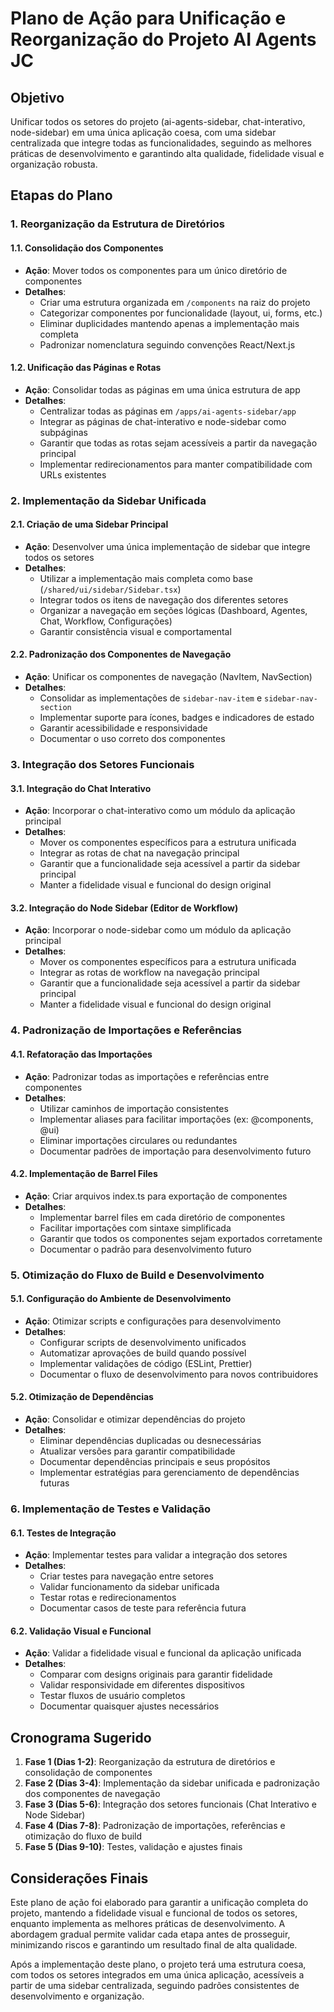 # Plano de Ação para Unificação e Reorganização do Projeto AI Agents JC

## Objetivo

Unificar todos os setores do projeto (ai-agents-sidebar, chat-interativo, node-sidebar) em uma única aplicação coesa, com uma sidebar centralizada que integre todas as funcionalidades, seguindo as melhores práticas de desenvolvimento e garantindo alta qualidade, fidelidade visual e organização robusta.

## Etapas do Plano

### 1. Reorganização da Estrutura de Diretórios

#### 1.1. Consolidação dos Componentes

- **Ação**: Mover todos os componentes para um único diretório de componentes
- **Detalhes**:
  - Criar uma estrutura organizada em `/components` na raiz do projeto
  - Categorizar componentes por funcionalidade (layout, ui, forms, etc.)
  - Eliminar duplicidades mantendo apenas a implementação mais completa
  - Padronizar nomenclatura seguindo convenções React/Next.js

#### 1.2. Unificação das Páginas e Rotas

- **Ação**: Consolidar todas as páginas em uma única estrutura de app
- **Detalhes**:
  - Centralizar todas as páginas em `/apps/ai-agents-sidebar/app`
  - Integrar as páginas de chat-interativo e node-sidebar como subpáginas
  - Garantir que todas as rotas sejam acessíveis a partir da navegação principal
  - Implementar redirecionamentos para manter compatibilidade com URLs existentes

### 2. Implementação da Sidebar Unificada

#### 2.1. Criação de uma Sidebar Principal

- **Ação**: Desenvolver uma única implementação de sidebar que integre todos os setores
- **Detalhes**:
  - Utilizar a implementação mais completa como base (`/shared/ui/sidebar/Sidebar.tsx`)
  - Integrar todos os itens de navegação dos diferentes setores
  - Organizar a navegação em seções lógicas (Dashboard, Agentes, Chat, Workflow, Configurações)
  - Garantir consistência visual e comportamental

#### 2.2. Padronização dos Componentes de Navegação

- **Ação**: Unificar os componentes de navegação (NavItem, NavSection)
- **Detalhes**:
  - Consolidar as implementações de `sidebar-nav-item` e `sidebar-nav-section`
  - Implementar suporte para ícones, badges e indicadores de estado
  - Garantir acessibilidade e responsividade
  - Documentar o uso correto dos componentes

### 3. Integração dos Setores Funcionais

#### 3.1. Integração do Chat Interativo

- **Ação**: Incorporar o chat-interativo como um módulo da aplicação principal
- **Detalhes**:
  - Mover os componentes específicos para a estrutura unificada
  - Integrar as rotas de chat na navegação principal
  - Garantir que a funcionalidade seja acessível a partir da sidebar principal
  - Manter a fidelidade visual e funcional do design original

#### 3.2. Integração do Node Sidebar (Editor de Workflow)

- **Ação**: Incorporar o node-sidebar como um módulo da aplicação principal
- **Detalhes**:
  - Mover os componentes específicos para a estrutura unificada
  - Integrar as rotas de workflow na navegação principal
  - Garantir que a funcionalidade seja acessível a partir da sidebar principal
  - Manter a fidelidade visual e funcional do design original

### 4. Padronização de Importações e Referências

#### 4.1. Refatoração das Importações

- **Ação**: Padronizar todas as importações e referências entre componentes
- **Detalhes**:
  - Utilizar caminhos de importação consistentes
  - Implementar aliases para facilitar importações (ex: @components, @ui)
  - Eliminar importações circulares ou redundantes
  - Documentar padrões de importação para desenvolvimento futuro

#### 4.2. Implementação de Barrel Files

- **Ação**: Criar arquivos index.ts para exportação de componentes
- **Detalhes**:
  - Implementar barrel files em cada diretório de componentes
  - Facilitar importações com sintaxe simplificada
  - Garantir que todos os componentes sejam exportados corretamente
  - Documentar o padrão para desenvolvimento futuro

### 5. Otimização do Fluxo de Build e Desenvolvimento

#### 5.1. Configuração do Ambiente de Desenvolvimento

- **Ação**: Otimizar scripts e configurações para desenvolvimento
- **Detalhes**:
  - Configurar scripts de desenvolvimento unificados
  - Automatizar aprovações de build quando possível
  - Implementar validações de código (ESLint, Prettier)
  - Documentar o fluxo de desenvolvimento para novos contribuidores

#### 5.2. Otimização de Dependências

- **Ação**: Consolidar e otimizar dependências do projeto
- **Detalhes**:
  - Eliminar dependências duplicadas ou desnecessárias
  - Atualizar versões para garantir compatibilidade
  - Documentar dependências principais e seus propósitos
  - Implementar estratégias para gerenciamento de dependências futuras

### 6. Implementação de Testes e Validação

#### 6.1. Testes de Integração

- **Ação**: Implementar testes para validar a integração dos setores
- **Detalhes**:
  - Criar testes para navegação entre setores
  - Validar funcionamento da sidebar unificada
  - Testar rotas e redirecionamentos
  - Documentar casos de teste para referência futura

#### 6.2. Validação Visual e Funcional

- **Ação**: Validar a fidelidade visual e funcional da aplicação unificada
- **Detalhes**:
  - Comparar com designs originais para garantir fidelidade
  - Validar responsividade em diferentes dispositivos
  - Testar fluxos de usuário completos
  - Documentar quaisquer ajustes necessários

## Cronograma Sugerido

1. **Fase 1 (Dias 1-2)**: Reorganização da estrutura de diretórios e consolidação de componentes
2. **Fase 2 (Dias 3-4)**: Implementação da sidebar unificada e padronização dos componentes de navegação
3. **Fase 3 (Dias 5-6)**: Integração dos setores funcionais (Chat Interativo e Node Sidebar)
4. **Fase 4 (Dias 7-8)**: Padronização de importações, referências e otimização do fluxo de build
5. **Fase 5 (Dias 9-10)**: Testes, validação e ajustes finais

## Considerações Finais

Este plano de ação foi elaborado para garantir a unificação completa do projeto, mantendo a fidelidade visual e funcional de todos os setores, enquanto implementa as melhores práticas de desenvolvimento. A abordagem gradual permite validar cada etapa antes de prosseguir, minimizando riscos e garantindo um resultado final de alta qualidade.

Após a implementação deste plano, o projeto terá uma estrutura coesa, com todos os setores integrados em uma única aplicação, acessíveis a partir de uma sidebar centralizada, seguindo padrões consistentes de desenvolvimento e organização.
